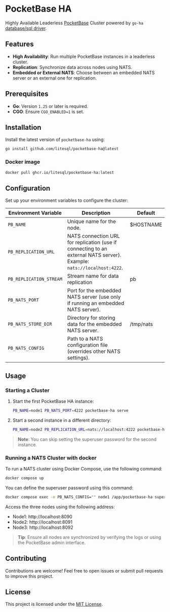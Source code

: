 # PocketBase HA
Highly Available Leaderless [PocketBase](https://pocketbase.io/) Cluster powered by `go-ha` [database/sql driver](https://github.com/litesql/go-ha).

## Features

- **High Availability**: Run multiple PocketBase instances in a leaderless cluster.
- **Replication**: Synchronize data across nodes using NATS.
- **Embedded or External NATS**: Choose between an embedded NATS server or an external one for replication.

## Prerequisites

- **Go**: Version `1.25` or later is required.
- **CGO**: Ensure `CGO_ENABLED=1` is set.

## Installation

Install the latest version of `pocketbase-ha` using:

```sh
go install github.com/litesql/pocketbase-ha@latest
```

### Docker image

```sh
docker pull ghcr.io/litesql/pocketbase-ha:latest
```

## Configuration

Set up your environment variables to configure the cluster:

| Environment Variable | Description                                                                 | Default |
|----------------------|-----------------------------------------------------------------------------|---------|
| `PB_NAME`            | Unique name for the node.                                                  | $HOSTNAME |
| `PB_REPLICATION_URL` | NATS connection URL for replication (use if connecting to an external NATS server). Example: `nats://localhost:4222`. | |
| `PB_REPLICATION_STREAM` | Stream name for data replication | pb |
| `PB_NATS_PORT`       | Port for the embedded NATS server (use only if running an embedded NATS server). | |
| `PB_NATS_STORE_DIR`  | Directory for storing data for the embedded NATS server.                   | /tmp/nats |
| `PB_NATS_CONFIG`     | Path to a NATS configuration file (overrides other NATS settings).         | |

## Usage

### Starting a Cluster

1. Start the first PocketBase HA instance:

    ```sh
    PB_NAME=node1 PB_NATS_PORT=4222 pocketbase-ha serve
    ```

2. Start a second instance in a different directory:

    ```sh
    PB_NAME=node2 PB_REPLICATION_URL=nats://localhost:4222 pocketbase-ha serve --http 127.0.0.1:8091
    ```

> **Note**: You can skip setting the superuser password for the second instance.

### Running a NATS Cluster with docker

To run a NATS cluster using Docker Compose, use the following command:

```sh
docker compose up
```

You can define the superuser password using this command:

```sh
docker compose exec -e PB_NATS_CONFIG="" node1 /app/pocketbase-ha superuser upsert EMAIL PASS
```

Access the three nodes using the following address:

- Node1: http://localhost:8090
- Node2: http://localhost:8091
- Node3: http://localhost:8092

> **Tip**: Ensure all nodes are synchronized by verifying the logs or using the PocketBase admin interface.

## Contributing

Contributions are welcome! Feel free to open issues or submit pull requests to improve this project.

## License

This project is licensed under the [MIT License](LICENSE).